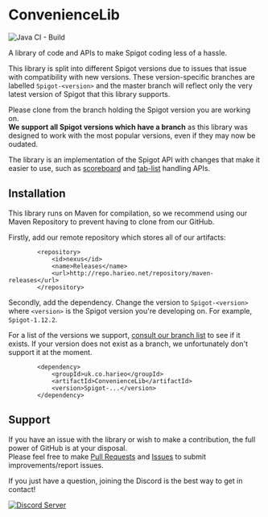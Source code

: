 # ConvenienceLib
![Java CI - Build](https://github.com/Harieo/ConvenienceLib/workflows/Java%20CI%20-%20Build/badge.svg)

A library of code and APIs to make Spigot coding less of a hassle.  

This library is split into different Spigot versions due to issues that issue with compatibility with new versions. 
These version-specific branches are labelled `Spigot-<version>` and the master branch will reflect only the very latest
version of Spigot that this library supports.  

Please clone from the branch holding the Spigot version you are working on.  
**We support all Spigot versions which have a branch** as this library was designed to work with the most 
popular versions, even if they may now be oudated.

The library is an implementation of the Spigot API with changes that
make it easier to use, such as 
[scoreboard](https://github.com/Harieo/ConvenienceLib/tree/master/src/main/java/uk/co/harieo/ConvenienceLib/scoreboards)
and [tab-list](https://github.com/Harieo/ConvenienceLib/tree/master/src/main/java/uk/co/harieo/ConvenienceLib/scoreboards/tablist)
handling APIs.

## Installation
This library runs on Maven for compilation, so we recommend using our Maven Repository to prevent having to clone from 
our GitHub. 

Firstly, add our remote repository which stores all of our artifacts:
```
        <repository>
            <id>nexus</id>
            <name>Releases</name>
            <url>http://repo.harieo.net/repository/maven-releases</url>
        </repository>
```

Secondly, add the dependency. Change the version to `Spigot-<version>` where `<version>` is the Spigot version you're 
developing on. For example, `Spigot-1.12.2`.  

For a list of the versions we support, [consult our branch list](https://github.com/Harieo/ConvenienceLib/branches) 
to see if it exists. If your version does not exist as a branch, we unfortunately don't support it at the moment.

```
        <dependency>
            <groupId>uk.co.harieo</groupId>
            <artifactId>ConvenienceLib</artifactId>
            <version>Spigot-...</version>
        </dependency>
```

## Support
If you have an issue with the library or wish to make a contribution, the full power of GitHub is at your disposal.  
Please feel free to make [Pull Requests](https://github.com/Harieo/ConvenienceLib/pulls) and 
[Issues](https://github.com/Harieo/ConvenienceLib/issues) to submit improvements/report issues.

If you just have a question, joining the Discord is the best way to get in contact! 

[![Discord Server](https://discordapp.com/api/guilds/679733506427191330/embed.png?style=banner2)](https://discord.gg/zTwWZAR)
